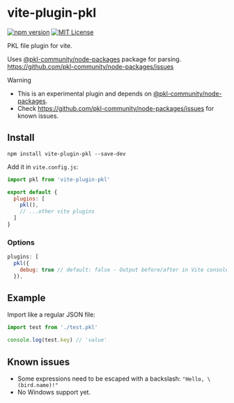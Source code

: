 # vite-plugin-pkl

[![npm version](https://badge.fury.io/js/vite-plugin-pkl.svg)](https://www.npmjs.com/package/vite-plugin-pkl)
[![MIT License](https://img.shields.io/badge/license-MIT-blue.svg?style=flat)](LICENSE.txt)

PKL file plugin for vite.

Uses [@pkl-community/node-packages](https://www.npmjs.com/package/@pkl-community/pkl) package for parsing.
https://github.com/pkl-community/node-packages/issues

> [!WARNING]  
> - This is an experimental plugin and depends on [@pkl-community/node-packages](https://github.com/pkl-community/node-packages).
> - Check https://github.com/pkl-community/node-packages/issues for known issues.

## Install

```shell
npm install vite-plugin-pkl --save-dev
```

Add it in `vite.config.js`:

```js
import pkl from 'vite-plugin-pkl'

export default {
  plugins: [
    pkl(),
    // ...other vite plugins
  ]
}
```

### Options
```js
plugins: [
  pkl({
    debug: true // default: false - Output before/after in Vite console.
  }),
````

## Example

Import like a regular JSON file:

```js
import test from './test.pkl'

console.log(test.key) // 'value'
```

## Known issues
- Some expressions need to be escaped with a backslash: `"Hello, \(bird.name)!"`
- No Windows support yet.
